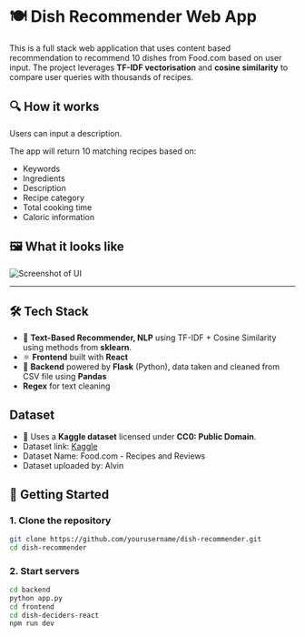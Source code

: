 # 🍽️ Dish Recommender Web App

This is a full stack web application that uses content based recommendation to recommend 10 dishes from Food.com based on user input. The project leverages **TF-IDF vectorisation** and **cosine similarity** to compare user queries with thousands of recipes.

## 🔍 How it works

Users can input a description.

The app will return 10 matching recipes based on:

- Keywords
- Ingredients
- Description
- Recipe category
- Total cooking time
- Caloric information


## 🖼️ What it looks like 

![Screenshot of UI](C:\Users\edham\Downloads\dish-deciders\dish-deciders-screenshot.png "Dish Deciders UI")

---

## 🛠️ Tech Stack

- 🧠 **Text-Based Recommender, NLP** using TF-IDF + Cosine Similarity using methods from **sklearn**. 
- ⚛️ **Frontend** built with **React**
- 🐍 **Backend** powered by **Flask** (Python), data taken and cleaned from CSV file using **Pandas** 
- **Regex** for text cleaning

## Dataset
- 📄 Uses a **Kaggle dataset** licensed under **CC0: Public Domain**.
- Dataset link: [Kaggle](https://www.kaggle.com/datasets/irkaal/foodcom-recipes-and-reviews)
- Dataset Name: Food.com - Recipes and Reviews
- Dataset uploaded by: Alvin 

## 🚀 Getting Started

### 1. Clone the repository
```bash
git clone https://github.com/yourusername/dish-recommender.git
cd dish-recommender
```
### 2. Start servers

```bash
cd backend 
python app.py 
cd frontend 
cd dish-deciders-react
npm run dev 
```




